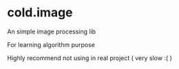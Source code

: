 # cold.image
An simple image processing lib

For learning algorithm purpose

Highly recommend not using in real project ( very slow :( )
